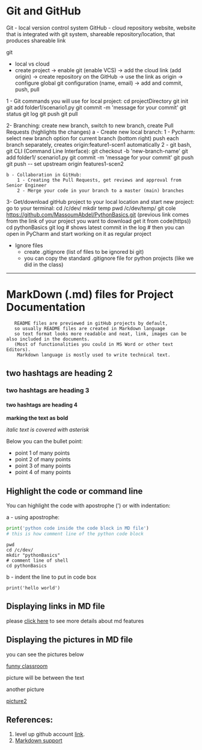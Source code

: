 # Git and GitHub

Git - local version control system
GitHub - cloud repository website, website that is integrated with git system,
            shareable repository/location, that produces shareable link

git
 - local vs cloud
 - create project -> enable git (enable VCS) -> add the cloud link (add origin)
  -> create repository on the GitHub -> use the link as origin
  -> configure global git configuration (name, email)
  -> add and commit, push, pull

1 - Git commands you will use for local project:
        cd projectDirectory
        git init
        git add folder1/scenario1.py
        git commit -m 'message for your commit'
        git status
        git log
        git push
        git pull

2- Branching:
    create new branch, switch to new branch, create Pull Requests (highlights the changes)
    a - Create new local branch:
            1 - Pycharm:
                    select new branch option for current branch (bottom right)
                    push each branch separately, creates origin:feature1-scen1 automatically
            2 - git bash, git CLI (Command Line Interface):
                    git checkout -b 'new-branch-name'
                    git add folder1/ scenario1.py
                    git commit -m 'message for your commit'
                    git push
                    git push -- set upstream origin features1-scen2

    b - Collaboration in GitHub:
        1 - Creating the Pull Requests, get reviews and approval from Senior Engineer
        2 - Merge your code in your branch to a master (main) branches

3- Get/download gitHub project to your local location and start new project:
        go to your terminal:
            cd /c/dev/
            mkdir temp
            pwd
            /c/dev/temp/
            git cole https://github.com/MassoumAbdel/PythonBasics.git
            (previous link comes from the link of your project you want to download get it from code(https))
            cd pythonBasics
            git log # shows latest commit in the log
            # then you can open in PyCharm and start working on it as regular project

- Ignore files
   - create .gitignore (list of files to be ignored bi git)
   - you can copy the standard .gitignore file for python projects (like we did in the class)

----
# MarkDown (.md) files for Project Documentation
       README files are previewed in gitHub projects by default, 
       so usually README files are created in Markdown language
       so text format looks more readable and neat, link, images can be also included in the documents.
       (Most of functionalities you could in MS Word or other text Editors).
        Markdown language is mostly used to write technical text.
 ## two hashtags are heading 2
 ### two hashtags are heading 3
 #### two hashtags are heading 4

**marking the text as bold**

*italic text is covered with asterisk*

Below you can the bullet point:
- point 1 of many points
- point 2 of many points
- point 3 of many points
- point 4 of many points

## Highlight the code or command line
You can highlight the code with apostrophe (') or with indentation:

a - using apostrophe:
```python
print('python code inside the code block in MD file')
# this is how comment line of the python code block
```

```shell
pwd
cd /c/dev/
mkdir "pythonBasics"
# comment line of shell
cd pythonBasics
```

b - indent the line to put in code box

    print('hello world')

## Displaying links in MD file

please [click here](https://www.jetbrains.com/help/pycharm/markdown.html) to see more details about md features

## Displaying the pictures in MD file

you can see the pictures below

[funny classroom](funny-classroom.png)

picture will be between the text

another picture 

[picture2](2.jpeg)

## References:
1. level up github account [link](https://github.com/levelupcgi?tab=repositories).
2. [Markdown support](https://www.jetbrains.com/help/pycharm/markdown.html)


